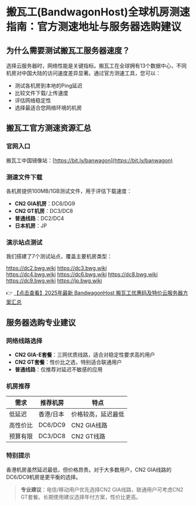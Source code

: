 # 搬瓦工(BandwagonHost)全球机房测速指南：官方测速地址与服务器选购建议

## 为什么需要测试搬瓦工服务器速度？

选择云服务器时，网络性能是关键指标。搬瓦工在全球拥有13个数据中心，不同机房对中国大陆的访问速度差异显著。通过官方测速工具，您可以：

- 测试各机房到本地的Ping延迟
- 比较文件下载/上传速度
- 评估网络稳定性
- 选择最适合您网络环境的机房

## 搬瓦工官方测速资源汇总

### 官网入口
搬瓦工中国镜像站：[https://bit.ly/banwagon](https://bit.ly/banwagon)

### 测速文件下载
各机房提供100MB/1GB测试文件，用于评估下载速度：

- **CN2 GIA机房**：DC6/DG9
- **CN2 GT机房**：DC3/DC8  
- **普通线路**：DC2/DC4
- **日本机房**：JP

### 演示站点测试
我们搭建了7个测试站点，覆盖主要机房类型：

https://dc2.bwg.wiki
https://dc3.bwg.wiki  
https://dc4.bwg.wiki
https://dc6.bwg.wiki
https://dc8.bwg.wiki  
https://dc9.bwg.wiki
https://jp.bwg.wiki

👉 [【点击查看】2025年最新 BandwagonHost 搬瓦工优惠码及特价云服务器方案汇总](https://bit.ly/banwagon)

## 服务器选购专业建议

### 网络线路选择
- **CN2 GIA-E套餐**：三网优质线路，适合对稳定性要求高的用户
- **CN2 GT套餐**：性价比之选，特别适合联通用户
- **普通线路**：仅推荐对延迟不敏感的应用

### 机房推荐
| 需求        | 推荐机房       | 特点                 |
|-------------|----------------|----------------------|
| 低延迟      | 香港/日本      | 价格较高，延迟最低   |  
| 高性价比    | DC6/DC9        | CN2 GIA线路          |
| 预算有限    | DC3/DC8        | CN2 GT线路           |

### 特别提示
香港机房虽然延迟最低，但价格昂贵。对于大多数用户，CN2 GIA线路的DC6/DC9机房是更平衡的选择。

> **专业建议**：电信/移动用户优先选择CN2 GIA线路，联通用户可考虑CN2 GT套餐。长期使用建议选择年付方案，性价比更高。